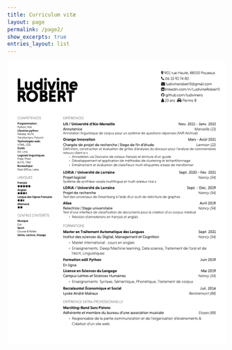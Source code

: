 ```yaml
---
title: Curriculum vitæ
layout: page
permalink: /page2/
show_excerpts: true
entries_layout: list
---
```


<p align="center"><img src="https://github.com/ludivinero/ludivinero.github.io/blob/main/CV_Ludivine_Robert.png" width="700" alt="cv" /></p>
